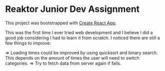 # Reaktor Junior Dev Assignment

This project was bootstrapped with [Create React App](https://github.com/facebook/create-react-app).

This was the first time I ever tried web development and I believe I did a good job considering I had to learn it from scratch.
I noticed there are still a few things to improve:

=> Loading times could be improved by using quicksort and binary search. This depends on the amount of times the user will need to switch categories.
=> Try to fetch data from server again if fails.
